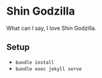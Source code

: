 # Shin Godzilla

What can I say, I love Shin Godzilla.

## Setup

- `bundle install`
- `bundle exec jekyll serve`
